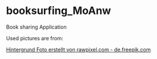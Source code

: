 # booksurfing_MoAnw
Book sharing Application

Used pictures are from:

<a href="https://de.freepik.com/fotos-vektoren-kostenlos/hintergrund">Hintergrund Foto erstellt von rawpixel.com - de.freepik.com</a>
